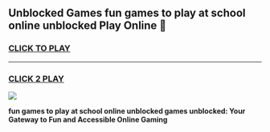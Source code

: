 
## Unblocked Games fun games to play at school online unblocked Play Online 👋
<h3>
<a href="https://news.freeplayer.one?title=fun_games_to_play_at_school_online_unblocked&ref=17F">CLICK TO PLAY</a></h3>
<hr>

<h3>
<a href="https://news.freeplayer.one?title=fun_games_to_play_at_school_online_unblocked&ref=17F">CLICK 2 PLAY</a>
  
</h3>

<a href="https://news.freeplayer.one?title=fun_games_to_play_at_school_online_unblocked&ref=17F/"><img src="https://clearcache.store/games.png"></a>


**fun games to play at school online unblocked games unblocked: Your Gateway to Fun and Accessible Online Gaming**
